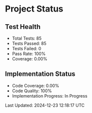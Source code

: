 # Project Status

## Test Health
- Total Tests: 85
- Tests Passed: 85
- Tests Failed: 0
- Pass Rate: 100%
- Coverage: 0.00%

## Implementation Status
- Code Coverage: 0.00%
- Code Quality: 100%
- Implementation Progress: In Progress

Last Updated: 2024-12-23 12:18:17 UTC
